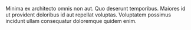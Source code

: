 Minima ex architecto omnis non aut. Quo deserunt temporibus. Maiores id ut provident doloribus id aut repellat voluptas. Voluptatem possimus incidunt ullam consequatur doloremque quidem enim.